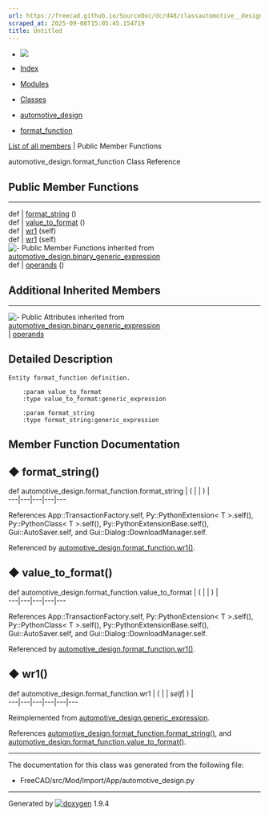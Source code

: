 ```yaml
---
url: https://freecad.github.io/SourceDoc/dc/d48/classautomotive__design_1_1format__function.html
scraped_at: 2025-09-08T15:05:45.154719
title: Untitled
---
```


  * [ ![](https://www.freecad.org/svg/logo-freecad.svg) ](https://freecadweb.org "FreeCAD")
  * [Index](../../index.html "Index")
  * [Modules](../../modules.html "Modules list")
  * [Classes](../../annotated.html "Annotated list")

  * [automotive_design](../../d4/ddf/namespaceautomotive__design.html)
  * [format_function](../../dc/d48/classautomotive__design_1_1format__function.html)

[List of all members](../../db/d61/classautomotive__design_1_1format__function-members.html) | Public Member Functions

automotive_design.format_function Class Reference

##  Public Member Functions  
  
---  
def | [format_string](../../dc/d48/classautomotive__design_1_1format__function.html#a7b64337074c51f556ee8b2a827168e6c) ()  
def | [value_to_format](../../dc/d48/classautomotive__design_1_1format__function.html#a833f013b6107da81ae3acd945e0c15df) ()  
def | [wr1](../../dc/d48/classautomotive__design_1_1format__function.html#ab9eabafd25f4b85eebf6989b910ff92f) (self)  
def | [wr1](../../d3/d52/classautomotive__design_1_1generic__expression.html#aea35213a5e29cdc6cc6a201099976f3e) (self)  
![-](../../closed.png) Public Member Functions inherited from
[automotive_design.binary_generic_expression](../../da/d4f/classautomotive__design_1_1binary__generic__expression.html)  
def | [operands](../../da/d4f/classautomotive__design_1_1binary__generic__expression.html#a02f66c9c0ff94333142e937c1bf28407) ()  
  
##  Additional Inherited Members  
  
---  
![-](../../closed.png) Public Attributes inherited from
[automotive_design.binary_generic_expression](../../da/d4f/classautomotive__design_1_1binary__generic__expression.html)  
|
[operands](../../da/d4f/classautomotive__design_1_1binary__generic__expression.html#aabaa4a6ce4f17d067b7db22ee116a6fc)  
  
## Detailed Description

    
    
    Entity format_function definition.
    
        :param value_to_format
        :type value_to_format:generic_expression
    
        :param format_string
        :type format_string:generic_expression

## Member Function Documentation

## ◆ format_string()

def automotive_design.format_function.format_string  | ( | | ) |   
---|---|---|---|---  
  
References App::TransactionFactory.self, Py::PythonExtension< T >.self(),
Py::PythonClass< T >.self(), Py::PythonExtensionBase.self(),
Gui::AutoSaver.self, and Gui::Dialog::DownloadManager.self.

Referenced by
[automotive_design.format_function.wr1()](../../dc/d48/classautomotive__design_1_1format__function.html#ab9eabafd25f4b85eebf6989b910ff92f).

## ◆ value_to_format()

def automotive_design.format_function.value_to_format  | ( | | ) |   
---|---|---|---|---  
  
References App::TransactionFactory.self, Py::PythonExtension< T >.self(),
Py::PythonClass< T >.self(), Py::PythonExtensionBase.self(),
Gui::AutoSaver.self, and Gui::Dialog::DownloadManager.self.

Referenced by
[automotive_design.format_function.wr1()](../../dc/d48/classautomotive__design_1_1format__function.html#ab9eabafd25f4b85eebf6989b910ff92f).

## ◆ wr1()

def automotive_design.format_function.wr1  | ( |  | _self_| ) |   
---|---|---|---|---|---  
  
Reimplemented from
[automotive_design.generic_expression](../../d3/d52/classautomotive__design_1_1generic__expression.html#aea35213a5e29cdc6cc6a201099976f3e).

References
[automotive_design.format_function.format_string()](../../dc/d48/classautomotive__design_1_1format__function.html#a7b64337074c51f556ee8b2a827168e6c),
and
[automotive_design.format_function.value_to_format()](../../dc/d48/classautomotive__design_1_1format__function.html#a833f013b6107da81ae3acd945e0c15df).

* * *

The documentation for this class was generated from the following file:

  * FreeCAD/src/Mod/Import/App/automotive_design.py

* * *

Generated by
[![doxygen](../../doxygen.svg)](https://www.doxygen.org/index.html) 1.9.4

